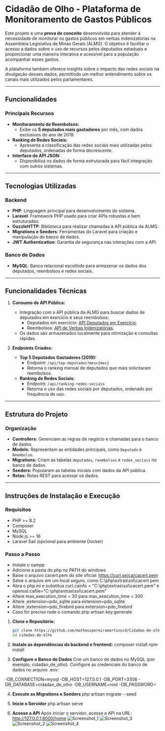 # Cidadão de Olho - Plataforma de Monitoramento de Gastos Públicos

Este projeto é uma **prova de conceito** desenvolvida para atender à necessidade de monitorar os gastos públicos em verbas indenizatórias na Assembleia Legislativa de Minas Gerais (ALMG). O objetivo é facilitar o acesso a dados sobre o uso de recursos pelos deputados estaduais e proporcionar uma maneira interativa e acessível para a população acompanhar esses gastos.

A plataforma também oferece insights sobre o impacto das redes sociais na divulgação desses dados, permitindo um melhor entendimento sobre os canais mais utilizados pelos parlamentares.

---

## Funcionalidades

### Principais Recursos
- **Monitoramento de Reembolsos:**
  - Exibe os **5 deputados mais gastadores** por mês, com dados exclusivos do ano de 2019.
- **Ranking de Redes Sociais:**
  - Apresenta a classificação das redes sociais mais utilizadas pelos deputados, ordenadas de forma decrescente.
- **Interface de API JSON:**
  - Disponibiliza os dados de forma estruturada para fácil integração com outros sistemas.

---

## Tecnologias Utilizadas

### Backend
- **PHP**: Linguagem principal para desenvolvimento do sistema.
- **Laravel**: Framework PHP usado para criar APIs robustas e bem estruturadas.
- **GuzzleHTTP**: Biblioteca para realizar chamadas à API pública da ALMG.
- **Migrations e Seeders**: Ferramentas do Laravel para criação e manipulação do banco de dados.
- **JWT Authentication**: Garantia de segurança nas interações com a API.

### Banco de Dados
- **MySQL**: Banco relacional escolhido para armazenar os dados dos deputados, reembolsos e redes sociais.

---

## Funcionalidades Técnicas

1. **Consumo de API Pública:**
   - Integração com a API pública da ALMG para buscar dados de deputados em exercício e seus reembolsos:
     - Deputados em exercício: [API Deputados em Exercício](http://dadosabertos.almg.gov.br/ws/deputados/em_exercicio).
     - Reembolsos: [API de Verbas Indenizatórias](http://dadosabertos.almg.gov.br/ws/ajuda/sobre).
   - Os dados são armazenados localmente para otimização e consultas rápidas.

2. **Endpoints Criados:**
   - **Top 5 Deputados Gastadores (2019):**
     - Endpoint: `/api/top-deputados?mes={mes}`
     - Retorna o ranking mensal de deputados que mais solicitaram reembolsos.
   - **Ranking de Redes Sociais:**
     - Endpoint: `/api/ranking-redes-sociais`
     - Retorna o uso das redes sociais por deputados, ordenado por frequência de uso.

---

## Estrutura do Projeto

### Organização
- **Controllers:** Gerenciam as regras de negócio e chamadas para o banco de dados.
- **Models:** Representam as entidades principais, como `Deputado` e `Reembolso`.
- **Migrations:** Criam as tabelas `deputados`, `reembolsos` e `redes_sociais` no banco de dados.
- **Seeders:** Popularam as tabelas iniciais com dados da API pública.
- **Rotas:** Rotas REST para acessar os dados.

---

## Instruções de Instalação e Execução

### Requisitos
- PHP >= 8.2
- Composer
- MySQL
- Node.js >= 16
- Laravel Sail (opcional para ambiente Docker)

### Passo a Passo
- Instale o xampp
- Adicione a pasta do php no PATH do windows
- Baixe o arquivo cacert.pem do site oficial: https://curl.se/ca/cacert.pem
- Salve o arquivo em um local seguro, como C:\php\extras\ssl\cacert.pem
- Abra o php.ini e substitua curl.cainfo = "C:\php\extras\ssl\cacert.pem" e openssl.cafile="C:\php\extras\ssl\cacert.pem"
- Altere max_execution_time = 30 para max_execution_time = 300
- Altere ;extension=pdo_sqlite para extension=pdo_sqlite
- Altere ;extension=pdo_firebird para extension=pdo_firebird
- Caso for preciso rode o comando php artisan key:generate

1. **Clone o Repositório:**
   ```bash
   git clone https://github.com/matheuspereiramartinscd/Cidadao-de-olho.git
   cd cidadao-de-olho

2. **Instale as dependências do backend e frontend:**
composer install
npm install

3. **Configure o Banco de Dados**
Crie um banco de dados no MySQL (por exemplo, cidadao_de_olho).
Configure as credenciais do banco de dados no arquivo .env:

-DB_CONNECTION=mysql
-DB_HOST=127.0.0.1
-DB_PORT=3306
-DB_DATABASE=cidadao_de_olho
-DB_USERNAME=root
-DB_PASSWORD=

4. **Execute as Migrations e Seeders**
php artisan migrate --seed

5. **Inicie o Servidor**
php artisan serve

6. **Acesse a API**
Após iniciar o servidor, acesse a API na URL:
http://127.0.0.1:8000/home
![Screenshot_1](https://github.com/user-attachments/assets/bd9e633c-09db-464b-9025-a804ced45750)
![Screenshot_3](https://github.com/user-attachments/assets/0362e60d-a17d-4bcd-a2c2-e720de201c10)
![Screenshot_2](https://github.com/user-attachments/assets/4ad28afa-dcc8-4bdd-a0da-06aca5bd27ab)
![Screenshot_4](https://github.com/user-attachments/assets/3c0740df-626d-42cf-8cc1-4ca99f25f352)


